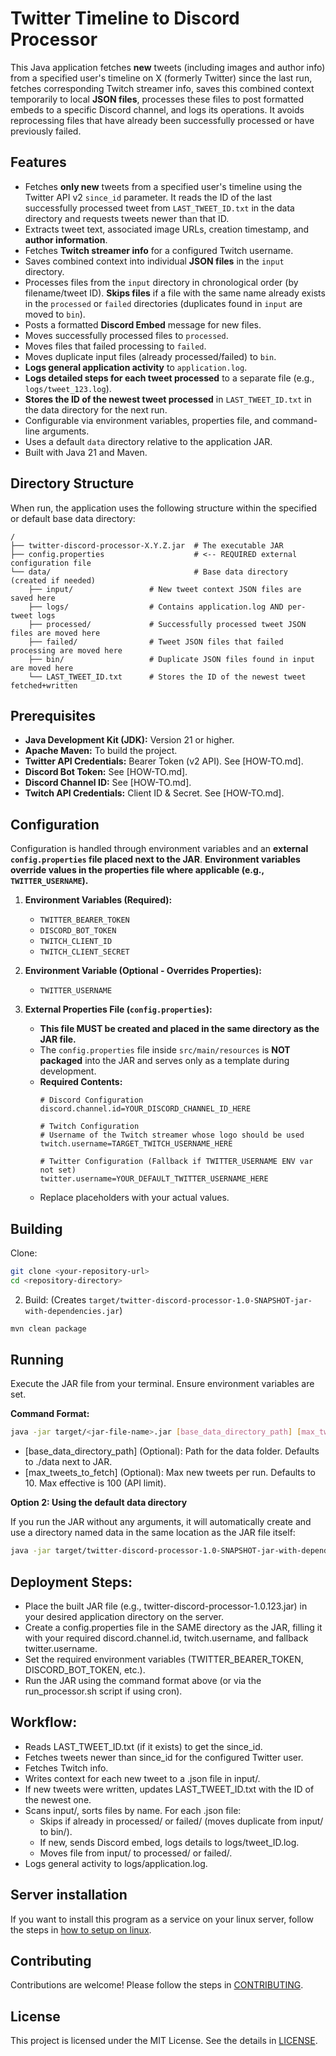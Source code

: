 # Twitter Timeline to Discord Processor

This Java application fetches **new** tweets (including images and author info) from a specified user's timeline on X (formerly Twitter) since the last run, fetches corresponding Twitch streamer info, saves this combined context temporarily to local **JSON files**, processes these files to post formatted embeds to a specific Discord channel, and logs its operations. It avoids reprocessing files that have already been successfully processed or have previously failed.

## Features

* Fetches **only new** tweets from a specified user's timeline using the Twitter API v2 `since_id` parameter. It reads the ID of the last successfully processed tweet from `LAST_TWEET_ID.txt` in the data directory and requests tweets newer than that ID.
* Extracts tweet text, associated image URLs, creation timestamp, and **author information**.
* Fetches **Twitch streamer info** for a configured Twitch username.
* Saves combined context into individual **JSON files** in the `input` directory.
* Processes files from the `input` directory in chronological order (by filename/tweet ID). **Skips files** if a file with the same name already exists in the `processed` or `failed` directories (duplicates found in `input` are moved to `bin`).
* Posts a formatted **Discord Embed** message for new files.
* Moves successfully processed files to `processed`.
* Moves files that failed processing to `failed`.
* Moves duplicate input files (already processed/failed) to `bin`.
* **Logs general application activity** to `application.log`.
* **Logs detailed steps for each tweet processed** to a separate file (e.g., `logs/tweet_123.log`).
* **Stores the ID of the newest tweet processed** in `LAST_TWEET_ID.txt` in the data directory for the next run.
* Configurable via environment variables, properties file, and command-line arguments.
* Uses a default `data` directory relative to the application JAR.
* Built with Java 21 and Maven.

## Directory Structure

When run, the application uses the following structure within the specified or default base data directory:
```
/
├── twitter-discord-processor-X.Y.Z.jar  # The executable JAR
├── config.properties                    # <-- REQUIRED external configuration file
└── data/                                # Base data directory (created if needed)
    ├── input/                 # New tweet context JSON files are saved here
    ├── logs/                  # Contains application.log AND per-tweet logs
    ├── processed/             # Successfully processed tweet JSON files are moved here
    ├── failed/                # Tweet JSON files that failed processing are moved here
    ├── bin/                   # Duplicate JSON files found in input are moved here
    └── LAST_TWEET_ID.txt      # Stores the ID of the newest tweet fetched+written
```

## Prerequisites

* **Java Development Kit (JDK):** Version 21 or higher.
* **Apache Maven:** To build the project.
* **Twitter API Credentials:** Bearer Token (v2 API). See [HOW-TO.md].
* **Discord Bot Token:** See [HOW-TO.md].
* **Discord Channel ID:** See [HOW-TO.md].
* **Twitch API Credentials:** Client ID & Secret. See [HOW-TO.md].

## Configuration

Configuration is handled through environment variables and an **external `config.properties` file placed next to the JAR**. **Environment variables override values in the properties file where applicable (e.g., `TWITTER_USERNAME`).**

1.  **Environment Variables (Required):**
    * `TWITTER_BEARER_TOKEN`
    * `DISCORD_BOT_TOKEN`
    * `TWITCH_CLIENT_ID`
    * `TWITCH_CLIENT_SECRET`

2.  **Environment Variable (Optional - Overrides Properties):**
    * `TWITTER_USERNAME`

3.  **External Properties File (`config.properties`):**
    * **This file MUST be created and placed in the same directory as the JAR file.**
    * The `config.properties` file inside `src/main/resources` is **NOT packaged** into the JAR and serves only as a template during development.
    * **Required Contents:**
        ```properties
        # Discord Configuration
        discord.channel.id=YOUR_DISCORD_CHANNEL_ID_HERE

        # Twitch Configuration
        # Username of the Twitch streamer whose logo should be used
        twitch.username=TARGET_TWITCH_USERNAME_HERE

        # Twitter Configuration (Fallback if TWITTER_USERNAME ENV var not set)
        twitter.username=YOUR_DEFAULT_TWITTER_USERNAME_HERE
        ```
    * Replace placeholders with your actual values.

## Building

Clone: 
```bash
git clone <your-repository-url>
cd <repository-directory>
```

2.  Build: (Creates `target/twitter-discord-processor-1.0-SNAPSHOT-jar-with-dependencies.jar`)
```bash
mvn clean package
```

## Running

Execute the JAR file from your terminal. Ensure environment variables are set.

**Command Format:**

```bash
java -jar target/<jar-file-name>.jar [base_data_directory_path] [max_tweets_to_fetch]
```
* [base_data_directory_path] (Optional): Path for the data folder. Defaults to ./data next to JAR.
* [max_tweets_to_fetch] (Optional): Max new tweets per run. Defaults to 10. Max effective is 100 (API limit).

**Option 2: Using the default data directory**

If you run the JAR without any arguments, it will automatically create and use a directory named data in the same location as the JAR file itself:
```bash
java -jar target/twitter-discord-processor-1.0-SNAPSHOT-jar-with-dependencies.jar 
```

## Deployment Steps:

* Place the built JAR file (e.g., twitter-discord-processor-1.0.123.jar) in your desired application directory on the server.
* Create a config.properties file in the SAME directory as the JAR, filling it with your required discord.channel.id, twitch.username, and fallback twitter.username.
* Set the required environment variables (TWITTER_BEARER_TOKEN, DISCORD_BOT_TOKEN, etc.).
* Run the JAR using the command format above (or via the run_processor.sh script if using cron).

## Workflow:

* Reads LAST_TWEET_ID.txt (if it exists) to get the since_id.
* Fetches tweets newer than since_id for the configured Twitter user.
* Fetches Twitch info.
* Writes context for each new tweet to a .json file in input/.
* If new tweets were written, updates LAST_TWEET_ID.txt with the ID of the newest one.
* Scans input/, sorts files by name. 
  For each .json file:
  * Skips if already in processed/ or failed/ (moves duplicate from input/ to bin/).
  * If new, sends Discord embed, logs details to logs/tweet_ID.log.
  * Moves file from input/ to processed/ or failed/.
* Logs general activity to logs/application.log.


## Server installation

If you want to install this program as a service on your linux server, follow the steps in [how to setup on linux](HOW-TO-SETUP-ON-LINUX.md).

## Contributing
Contributions are welcome! Please follow the steps in [CONTRIBUTING](CONTRIBUTING).

## License
This project is licensed under the MIT License. See the details in [LICENSE](LICENSE).

